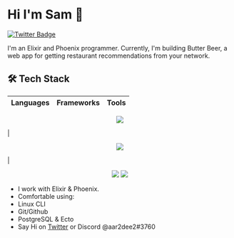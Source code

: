 # Hi I'm Sam 👋 

[![Twitter Badge](https://img.shields.io/badge/-@aar2dee21-1ca0f1?style=flat&labelColor=1ca0f1&logo=twitter&logoColor=white&link=https://twitter.com/aar2dee21)](https://twitter.com/aar2dee21)

I'm an Elixir and Phoenix programmer. Currently, I'm building Butter Beer, a web app for getting restaurant recommendations from your network.

## 🛠 Tech Stack
| Languages                             |          Frameworks              |          Tools                   |
| :---------------------------------: | :--------------------------------- | :---------------------------------: |
<p align="center"> 
  <img src="https://img.shields.io/badge/Elixir-Proficient-4B275F?style=for-the-badge&logo=elixir">
</p>
|
<p align="center"> 
  <img src="https://img.shields.io/badge/Phoenix-Proficient-FF6900?style=for-the-badge&logo=elixir">
</p>
|
<p align="center">
  <img src="https://img.shields.io/badge/-Git-05122A?style=for-the-badge&logo=git">
  <img src="https://img.shields.io/badge/-GitHub-05122A?style=for-the-badge&logo=github">
</p>
 


- I work with Elixir & Phoenix.
- Comfortable using:
-   Linux CLI
-   Git/Github
-   PostgreSQL & Ecto
- Say Hi on [Twitter](https://twitter.com/aar2dee21) or Discord @aar2dee2#3760

<!---
aar2dee2/aar2dee2 is a ✨ special ✨ repository because its `README.md` (this file) appears on your GitHub profile.
You can click the Preview link to take a look at your changes.
--->
